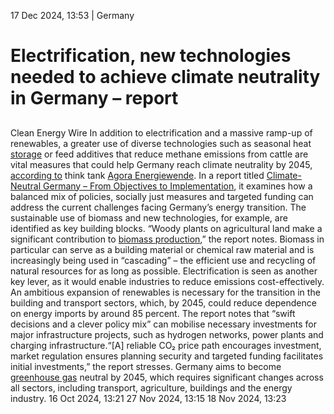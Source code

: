 17 Dec 2024, 13:53
| 
Germany
# Electrification, new technologies needed to achieve climate neutrality in Germany – report
## 
Clean Energy Wire
In addition to electrification and a massive ramp-up of renewables, a greater use of diverse technologies such as seasonal heat [storage](https://www.cleanenergywire.org/glossary/letter_s#storage) or feed additives that reduce methane emissions from cattle are vital measures that could help Germany reach climate neutrality by 2045, [according to](https://www.agora-energiewende.de/publikationen/klimaneutrales-deutschland-szenariopfade#key-findings) think tank [Agora Energiewende](https://www.cleanenergywire.org/experts/agora-energiewende).
In a report titled [Climate-Neutral Germany – From Objectives to Implementation](https://www.agora-energiewende.de/fileadmin/Projekte/2023/2023-30_DE_KNDE_Update/A-EW_349_KNDE_Szenariopfade_WEB.pdf), it examines how a balanced mix of policies, socially just measures and targeted funding can address the current challenges facing Germany’s energy transition. The sustainable use of biomass and new technologies, for example, are identified as key building blocks.
“Woody plants on agricultural land make a significant contribution to [biomass production](https://www.cleanenergywire.org/news/germanys-biomass-strategy-focus-sustainable-use-and-climate-protection),” the report notes. Biomass in particular can serve as a building material or chemical raw material and is increasingly being used in “cascading” – the efficient use and recycling of natural resources for as long as possible.
Electrification is seen as another key lever, as it would enable industries to reduce emissions cost-effectively. An ambitious expansion of renewables is necessary for the transition in the building and transport sectors, which, by 2045, could reduce dependence on energy imports by around 85 percent.
The report notes that “swift decisions and a clever policy mix” can mobilise necessary investments for major infrastructure projects, such as hydrogen networks, power plants and charging infrastructure.“[A] reliable CO₂ price path encourages investment, market regulation ensures planning security and targeted funding facilitates initial investments,” the report stresses.
Germany aims to become [greenhouse gas](https://www.cleanenergywire.org/glossary/letter_g#greenhouse_gas) neutral by 2045, which requires significant changes across all sectors, including transport, agriculture, buildings and the energy industry.
16 Oct 2024, 13:21
27 Nov 2024, 13:15
18 Nov 2024, 13:23